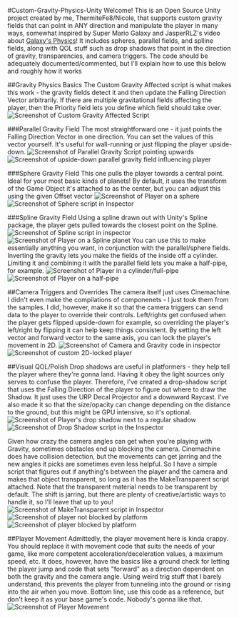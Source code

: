 #Custom-Gravity-Physics-Unity
 Welcome! This is an Open Source Unity project created by me, ThermiteFe8/Nicole, that supports custom gravity fields that can point in ANY direction and manipulate the player in many ways, somewhat inspired by Super Mario Galaxy and JasperRLZ's video about [Galaxy's Physics]([https://youtu.be/b_rjBWmc1iQ?si=Y2uWjdvnZttxyt79](https://youtu.be/QLH_0T_xv3I?si=RQEIPpAtLrjodIQP))! It includes spheres, parallel fields, and splline fields, along with QOL stuff such as drop shadows that point in the direction of gravity, transparencies, and camera triggers. The code should be adequately documented/commented, but I'll explain how to use this below and roughly how it works

##Gravity Physics Basics
 The Custom Gravity Affected script is what makes this work - the gravity fields detect it and then update the Falling Direction Vector arbitrarily. If there are multiple gravitational fields affecting the player, then the Priority field lets you define which field should take over.
 ![Screenshot of Custom Gravity Affected Script](Images/Screenshot1.png)

###Parallel Gravity Field
 The most straightforward one - it just points the Falling Direction Vector in one direction. You can set the values of this vector yourself. It's useful for wall-running or just flipping the player upside-down. 
 ![Screenshot of Parallel Gravity Script pointing upwards](Images/Screenshot2.png)
 ![Screenshot of upside-down parallel gravity field influencing player](Images/Screenshot3.png)

###Sphere Gravity Field
 This one pulls the player towards a central point. Ideal for your most basic kinds of planets! By default, it uses the transform of the Game Object it's attached to as the center, but you can adjust this using the given Offset vector
 ![Screenshot of Player on a sphere](Images/Screenshot4.png)
 ![Screenshot of Sphere script in Inspector](Images/Screenshot13.png)

###Spline Gravity Field
 Using a spline drawn out with Unity's Spline package, the player gets pulled towards the closest point on the Spline. 
 ![Screenshot of Spline script in inspector](Images/Screenshot14.png)
 ![Screenshot of Player on a Spline planet](Images/Screenshot5.png)
 You can use this to make essentially anything you want, in conjunction with the parallel/sphere fields. Inverting the gravity lets you make the fields of the inside off a cylinder. Limiting it and combining it with the parallel field lets you make a half-pipe, for example.
 ![Screenshot of Player in a cylinder/full-pipe](Images/Screenshot6.png)
 ![Screenshot of Player on a half-pipe](Images/Screenshot7.png)

##Camera Triggers and Overrides
 The camera itself just uses Cinemachine. I didn't even make the compilations of componenets - I just took them from the samples. I did, however, make it so that the camera triggers can send data to the player to override their controls. Left/rights get confused when the player gets flipped upside-down for example, so overriding the player's left/right by flipping it can help keep things consistent. By setting the left vector and forward vector to the same axis, you can lock the player's movement in 2D. 
 ![Screenshot of Camera and Gravity code in inspector](Images/Screenshot15.png)
 ![Screenshot of custom 2D-locked player](Images/Screenshot8.png)

##Visual QOL/Polish
 Drop shadows are useful in platformers - they help tell the player where they're gonna land. Having it obey the light sources only serves to confuse the player. Therefore, I've created a drop-shadow script that uses the Falling Direction of the player to figure out where to draw the Shadow. It just uses the URP Decal Projector and a downward Raycast. I've also made it so that the size/opacity can change depending on the distance to the ground, but this might be GPU intensive, so it's optional.
 ![Screenshot of Player's drop shadow next to a regular shadow](Images/Screenshot9.png)
 ![Screenshot of Drop Shadow script in the Inspector](Images/Screenshot17.png)

 Given how crazy the camera angles can get when you're playing with Gravity, sometimes obstacles end up blocking the camera. Cinemachine does have collision detection, but the movements can get jarring and the new angles it picks are sometimes even less helpful. So I have a simple script that figures out if anything's between the player and the camera and makes that object transparent, so long as it has the MakeTransparent script attached. Note that the transparent material needs to be transparent by default. The shift is jarring, but there are plenty of creative/artistic ways to handle it, so I'll leave that up to you!
  ![Screenshot of MakeTransparent script in Inspector](Images/Screenshot16.png)
  ![Screenshot of player not blocked by platform](Images/Screenshot11.png)
  ![Screenshot of player blocked by platform](Images/Screenshot12.png)

 ##Player Movement
  Admittedly, the player movement here is kinda crappy. You should replace it with movement code that suits the needs of your game, like more competent acceleration/deceleration values, a maximum speed, etc. It does, however, have the basics like a ground check for letting the player jump and code that sets "forward" as a direction dependent on both the gravity and the camera angle. Using weird trig stuff that I barely understand, this prevents the player from tunneling into the ground or rising into the air when you move. 
  Bottom line, use this code as a reference, but don't keep it as your base game's code. Nobody's gonna like that.
  ![Screenshot of Player Movement](Images/Screenshot18.png)
 
